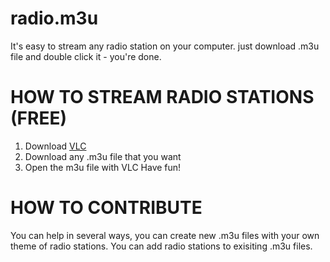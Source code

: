 radio.m3u
=========

It's easy to stream any radio station on your computer.
just download .m3u file and double click it - you're done.


HOW TO STREAM RADIO STATIONS (FREE)
============================

1. Download [VLC](http://www.videolan.org/vlc/index.html)
2. Download any .m3u file that you want
3. Open the m3u file with VLC
Have fun!


HOW TO CONTRIBUTE
=================

You can help in several ways, you can create new .m3u files with your own theme of radio stations.
You can add radio stations to exisiting .m3u files.


